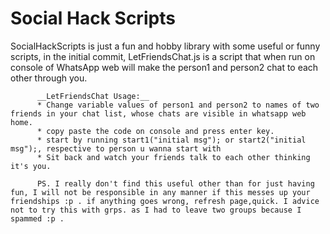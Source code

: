 # Social Hack Scripts
SocialHackScripts is just a fun and hobby library with some useful or funny scripts,
		  in the initial commit, LetFriendsChat.js is a script that when run on console of WhatsApp web will make the person1 and person2 chat to each other through you.


		  __LetFriendsChat Usage:__
		  * Change variable values of person1 and person2 to names of two friends in your chat list, whose chats are visible in whatsapp web home.
		  * copy paste the code on console and press enter key.
		  * start by running start1("initial msg"); or start2("initial msg");, respective to person u wanna start with
		  * Sit back and watch your friends talk to each other thinking it's you.

		  PS. I really don't find this useful other than for just having fun, I will not be responsible in any manner if this messes up your friendships :p . if anything goes wrong, refresh page,quick. I advice not to try this with grps. as I had to leave two groups because I spammed :p . 
